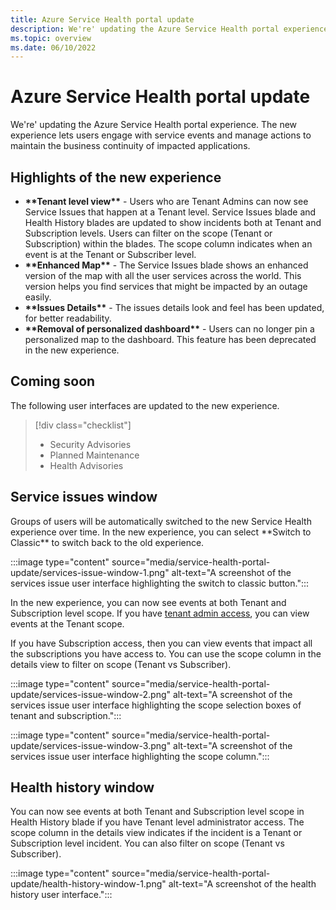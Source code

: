```yaml
---
title: Azure Service Health portal update
description: We're' updating the Azure Service Health portal experience to let users engage with service events and manage actions to maintain the business continuity of impacted applications.
ms.topic: overview
ms.date: 06/10/2022
---
```


# Azure Service Health portal update

We're' updating the Azure Service Health portal experience. The new experience lets users engage with service events and manage actions to maintain the business continuity of impacted applications.

## Highlights of the new experience

-   **\*\*Tenant level view\*\*** - Users who are Tenant Admins can now see Service Issues that happen at a Tenant level. Service Issues blade and Health History blades are updated to show incidents both at Tenant and Subscription levels. Users can filter on the scope (Tenant or Subscription) within the blades. The scope column indicates when an event is at the Tenant or Subscriber level.
-   **\*\*Enhanced Map\*\*** - The Service Issues blade shows an enhanced version of the map with all the user services across the world. This version helps you find services that might be impacted by an outage easily.
-   **\*\*Issues Details\*\*** - The issues details look and feel has been updated, for better readability.
-   **\*\*Removal of personalized dashboard\*\*** - Users can no longer pin a personalized map to the dashboard. This feature has been deprecated in the new experience.

## Coming soon

The following user interfaces are updated to the new experience.

> [!div class="checklist"]
> * Security Advisories
> * Planned Maintenance
> * Health Advisories

## Service issues window

Groups of users will be automatically switched to the new Service Health experience over time. In the new experience, you can select \*\*Switch to Classic\*\* to switch back to the old experience.

:::image type="content" source="media/service-health-portal-update/services-issue-window-1.png" alt-text="A screenshot of the services issue user interface highlighting the switch to classic button.":::

In the new experience, you can now see events at both Tenant and Subscription level scope. If you have [tenant admin access](admin-access-reference.md#roles-with-tenant-admin-access), you can view events at the Tenant scope.

If you have Subscription access, then you can view events that impact all the subscriptions you have access to. You can use the scope column in the details view to filter on scope (Tenant vs Subscriber).

:::image type="content" source="media/service-health-portal-update/services-issue-window-2.png" alt-text="A screenshot of the services issue user interface highlighting the scope selection boxes of tenant and subscription.":::

:::image type="content" source="media/service-health-portal-update/services-issue-window-3.png" alt-text="A screenshot of the services issue user interface highlighting the scope column.":::

## Health history window

You can now see events at both Tenant and Subscription level scope in Health History blade if you have Tenant level administrator access. The scope column in the details view indicates if the incident is a Tenant or Subscription level incident. You can also filter on scope (Tenant vs Subscriber).

:::image type="content" source="media/service-health-portal-update/health-history-window-1.png" alt-text="A screenshot of the health history user interface.":::